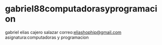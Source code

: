 # gabriel88computadorasyprogramacion
gabriel elias cajero salazar
correo:eliashophip@gmail.com
asignatura:computadoras y programacion
